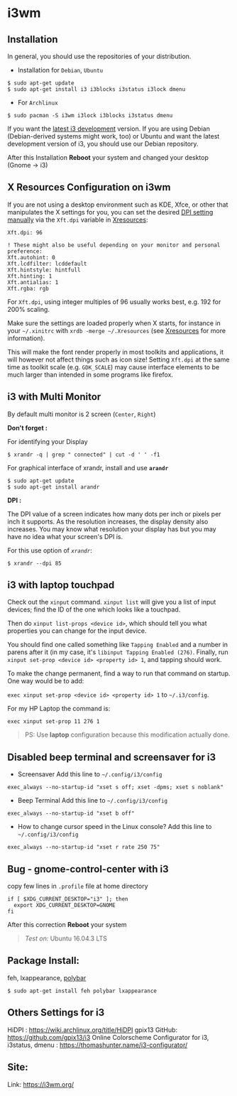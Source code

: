# i3wm 
## Installation
In general, you should use the repositories of your distribution.
* Installation for `Debian`, `Ubuntu`
```shell
$ sudo apt-get update
$ sudo apt-get install i3 i3blocks i3status i3lock dmenu
```

* For `Archlinux`
```shell
$ sudo pacman -S i3wm i3lock i3blocks i3status dmenu
```

If you want the [latest i3 development](https://i3wm.org/docs/repositories.html) version.
If you are using Debian (Debian-derived systems might work, too) or Ubuntu and want the latest development version of i3, you should use our Debian repository.

After this Installation **Reboot** your system and changed your desktop (Gnome -> i3)

## X Resources Configuration on i3wm
If you are not using a desktop environment such as KDE, Xfce, or other that manipulates the X settings for you, you can set the desired [DPI setting manually](https://wiki.archlinux.org/title/HiDPI) via the `Xft.dpi` variable in [Xresources](https://wiki.archlinux.org/title/Xresources):
```
Xft.dpi: 96

! These might also be useful depending on your monitor and personal preference:
Xft.autohint: 0
Xft.lcdfilter: lcddefault
Xft.hintstyle: hintfull
Xft.hinting: 1
Xft.antialias: 1
Xft.rgba: rgb
```

For `Xft.dpi`, using integer multiples of 96 usually works best, e.g. 192 for 200% scaling.

Make sure the settings are loaded properly when X starts, for instance in your `~/.xinitrc` with `xrdb -merge ~/.Xresources` (see [Xresources](https://wiki.archlinux.org/title/Xresources) for more information).

This will make the font render properly in most toolkits and applications, it will however not affect things such as icon size! Setting `Xft.dpi` at the same time as toolkit scale (e.g. `GDK_SCALE`) may cause interface elements to be much larger than intended in some programs like firefox.

## i3 with Multi Monitor
By default multi monitor is 2 screen (`Center`, `Right`)

**Don't forget :**

For identifying your Display
```shell
$ xrandr -q | grep " connected" | cut -d ' ' -f1
```
For graphical interface of xrandr, install and use **`arandr`**
```
$ sudo apt-get update
$ sudo apt-get install arandr
```
**DPI :**

The DPI value of a screen indicates how many dots per inch or pixels per inch it supports. As the resolution increases, the display density also increases. You may know what resolution your display has but you may have no idea what your screen's DPI is.

For this use option of *`xrandr`*:
```
$ xrandr --dpi 85
```

## i3 with laptop touchpad
Check out the `xinput` command. `xinput list` will give you a list of input devices; find the ID of the one which looks like a touchpad. 

Then do `xinput list-props <device id>`, which should tell you what properties you can change for the input device. 

You should find one called something like `Tapping Enabled` and a number in parens after it (in my case, it's `libinput Tapping Enabled (276)`. Finally, run `xinput set-prop <device id> <property id> 1`, and tapping should work.

To make the change permanent, find a way to run that command on startup. One way would be to add:

`exec xinput set-prop <device id> <property id> 1` to `~/.i3/config`.

For my HP Laptop the command is:

`exec xinput set-prop 11 276 1`

> PS: Use **laptop** configuration because this modification actually done.

## Disabled beep terminal and screensaver for i3
* Screensaver
Add this line to `~/.config/i3/config`

`exec_always --no-startup-id "xset s off; xset -dpms; xset s noblank"`

* Beep Terminal
Add this line to `~/.config/i3/config`

`exec_always --no-startup-id "xset b off"`

* How to change cursor speed in the Linux console?
Add this line to `~/.config/i3/config`

`exec_always --no-startup-id "xset r rate 250 75"`

## Bug - gnome-control-center with i3
copy few lines in `.profile` file at home directory
```
if [ $XDG_CURRENT_DESKTOP="i3" ]; then
  export XDG_CURRENT_DESKTOP=GNOME
fi
```
After this correction **Reboot** your system
> *Test on:* Ubuntu 16.04.3 LTS

## Package Install:
feh, lxappearance, [polybar](https://www.ubuntuupdates.org/package/getdeb_apps/xenial/apps/getdeb/polybar)
```shell
$ sudo apt-get install feh polybar lxappearance
```

## Others Settings for i3
HiDPI : https://wiki.archlinux.org/title/HiDPI
gpix13 GitHub: https://github.com/gpix13/i3
Online Colorscheme Configurator for i3, i3status, dmenu : https://thomashunter.name/i3-configurator/

## Site:
Link: https://i3wm.org/

